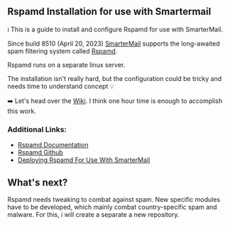 ## Rspamd Installation for use with Smartermail

:information_source: This is a guide to install and configure Rspamd for use with SmarterMail.

Since build 8510 (April 20, 2023) [SmarterMail](https://www.smartertools.com/smartermail/business-email-server) supports the long-awaited spam filtering system called  [Rspamd](https://rspamd.com/).

Rspamd runs on a separate linux server.

The installation isn't really hard, but the configuration could be tricky and needs time to understand concept :bulb: 

:arrow_right: Let's head over the [Wiki](../../wiki). I think one hour time is enough to accomplish this work.

### Additional Links:

* [Rspamd Documentation](https://rspamd.com/doc/index.html)
* [Rspamd Github](https://github.com/rspamd/rspamd)
* [Deploying Rspamd For Use With SmarterMail](https://portal.smartertools.com/kb/a3595/deploying-rspamd-for-use-with-smartermail.aspx?KBSearchID=904007)

## What's next?

Rspamd needs tweaking to combat against spam. New specific modules have to be developed, which mainly combat country-specific spam and malware.
For this, i will create a separate a new repository.

